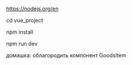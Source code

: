 https://nodejs.org/en


cd vue_project

npm install

npm run dev


домашка: облагородить компонент GoodsItem
